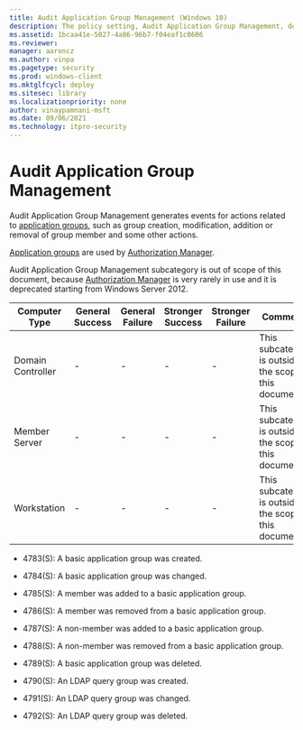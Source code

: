 ```yaml
---
title: Audit Application Group Management (Windows 10)
description: The policy setting, Audit Application Group Management, determines if audit events are generated when application group management tasks are performed.
ms.assetid: 1bcaa41e-5027-4a86-96b7-f04eaf1c0606
ms.reviewer: 
manager: aaroncz
ms.author: vinpa
ms.pagetype: security
ms.prod: windows-client
ms.mktglfcycl: deploy
ms.sitesec: library
ms.localizationpriority: none
author: vinaypamnani-msft
ms.date: 09/06/2021
ms.technology: itpro-security
---
```


# Audit Application Group Management

Audit Application Group Management generates events for actions related to [application groups](/previous-versions/windows/it-pro/windows-server-2008-R2-and-2008/cc771579(v=ws.11)), such as group creation, modification, addition or removal of group member and some other actions.

[Application groups](/previous-versions/windows/it-pro/windows-server-2008-R2-and-2008/cc771579(v=ws.11)) are used by [Authorization Manager](/previous-versions/windows/it-pro/windows-server-2008-R2-and-2008/cc726036(v=ws.11)).

Audit Application Group Management subcategory is out of scope of this document, because [Authorization Manager](/previous-versions/windows/it-pro/windows-server-2008-R2-and-2008/cc726036(v=ws.11)) is very rarely in use and it is deprecated starting from Windows Server 2012.

| Computer Type     | General Success | General Failure | Stronger Success | Stronger Failure | Comments                                                |
|-------------------|-----------------|-----------------|------------------|------------------|---------------------------------------------------------|
| Domain Controller | -               | -               | -                | -                | This subcategory is outside the scope of this document. |
| Member Server     | -               | -               | -                | -                | This subcategory is outside the scope of this document. |
| Workstation       | -               | -               | -                | -                | This subcategory is outside the scope of this document. |

- 4783(S): A basic application group was created.

- 4784(S): A basic application group was changed.

- 4785(S): A member was added to a basic application group.

- 4786(S): A member was removed from a basic application group.

- 4787(S): A non-member was added to a basic application group.

- 4788(S): A non-member was removed from a basic application group.

- 4789(S): A basic application group was deleted.

- 4790(S): An LDAP query group was created.

- 4791(S): An LDAP query group was changed.

- 4792(S): An LDAP query group was deleted.